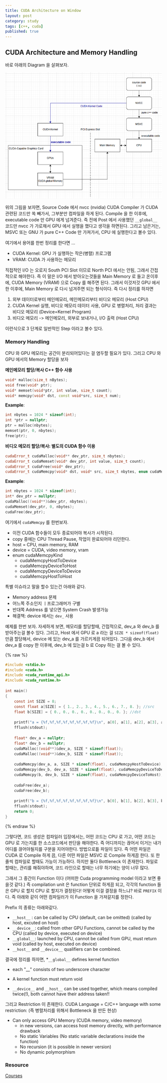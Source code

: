 ```yaml
---
title: CUDA Architecture on Window
layout: post
category: study
tags: [c++, cuda]
published: true
---
```


## CUDA Architecture and Memory Handling

바로 아래의 Diagram 을 살펴보자.

![Architecture](../../../assets/img/photo/2-25-2025/nvcc_architecture.png)

위의 그림을 보자면, Source Code 에서 nvcc (nvidia) CUDA Compiler 가 CUDA 관련된 코드만 쏙 빼가서, 그부분만 컴파일을 하게 된다. Compile 을 한 이후에, executable code 만 GPU 에게 넘겨준다. 즉 전에 Post 에서 사용했던 `__global__` 코드만 nvcc 가 가로채서 GPU 에서 실행을 했다고 생각을 하면된다. 그리고 남은거는, MSVC 또는 GNU 가 pure C++ Code 만 가져가서, CPU 에 실행한다고 볼수 있다.

여기에서 용어를 한번 정리를 한다면 ...

* CUDA Kernel: GPU 가 실행하는 작은(병렬) 프로그램
* VRAM: CUDA 가 사용하는 메모리

직접적인 I/O 는 오로지 South PCI Slot 이므로 North PCI 에서는 안됨, 그래서 간접적으로 해야한다. 즉 이 말은 I/O 에서 받아오는것들을 Main Memory 로 들고 온이후에, CUDA Memory (VRAM) 으로 Copy 를 해주면 된다. 그래서 이것저것 GPU 에서 한 이후에, Main Memory 로 다시 넘겨주면 되는 형식이다. 즉 다시 정리를 하자면

1. 외부 데이터로부터 메인메모리, 메인메모리부터 비디오 메모리 (Host CPU)
2. CUDA Kernel 실행, 비디오 메모리 데이터 사용, GPU 로 병렬처리, 처리 결과는 비디오 메모리 (Device=Kernel Program)
3. 비디오 메모리 -> 메인메모리, 외부로 보내거나, I/O 출력 (Host CPU)

이런식으로 3 단계로 일반적인 Step 이라고 볼수 있다.

### Memory Handling
CPU 와 GPU 메모리는 공간이 분리되어있다는 걸 염두할 필요가 있다. 그리고 CPU 와 GPU 에서의 Memory 할당을 보자

**메인메모리 할당/복사 C++ 함수 사용**

```c++
void* malloc(size_t nBytes);
void free(void* ptr);
void* memset(void*ptr, int value, size_t count);
void* memcpy(void* dst, const void*src, size_t num);
```

**Example**:

```c++
int nbytes = 1024 * sizeof(int);
int *ptr = nullptr;
ptr = malloc(nbytes);
memset(ptr, 0, nbytes);
free(ptr);
```

**비디오 메모리 할당/복사: 별도의 CUDA 함수 이용**

```c++
cudaError_t cudaMalloc(void** dev_ptr, size_t nbytes);
cudaError_t cudaMemset(void* dev_ptr, int value, size_t count);
cudaError_t cudaFree(void* dev_ptr);
cudaError_t cudaMemcpy(void* dst, void* src, size_t nbytes, enum cudaMemcpyKind direction);
```

**Example**:
```c++
int nbytes = 1024 * sizeof(int);
int* dev_ptr = nullptr;
cudaMalloc((void**)&dev_ptr, nbytes);
cudaMemset(dev_ptr, 0, nbytes);
cudaFree(dev_ptr);
```

여기에서 `cudaMemcpy` 를 한번보자.

* 이전 CUDA 함수들이 모두 종료되어야 복사가 시작된다.
* copy 중에는 CPU Thread Pause, 작업이 완료되어야 리던한다.
* host = CPU, main memory, RAM
* device = CUDA, video memory, vram
* enum cudaMemcpyKind
  * cudaMemcpyHostToDevice
  * cudaMemcpyDeviceToHost
  * cudaMemcpyDeviceToDevice
  * cudaMemcpyHostToHost

특별 이슈라고 말을 할수 있는건 아래와 같다.

* Memory address 문제
* 어느쪽 주소인지 ㅣ프로그래머가 구별
* 반대쪽 Address 를 넣으면 System Crash 발생가능
* 해결책: device 에서는 `dev_` 사용

예제를 한번 보자. 자세하게 보면, 메모리를 할당할때, 간접적으로, dev_a 와 dev_b 를 받아주는걸 볼수 있다. 그리고, Host 에서 GPU 로 a 라는 걸 `SIZE * sizeof(float)` 만큼 할당해서, device 에 있는 dev_a 를 가르키게끔 되어있다. 그다음 dev_b 에서 dev_a 를 copy 한 이후에, dev_b 에 있는걸 b 로 Copy 하는 걸 볼 수 있다.

{% raw %}
```c
#include <stdio.h>
#include <cuda.h>
#include <cuda_runtime_api.h>
#include <cuda_runtime.h>

int main()
{
    const int SIZE = 8;
    const float a[SIZE] = { 1., 2., 3., 4., 5., 6., 7., 8. }; //src
    float b[SIZE] = { 0., 0., 0., 0., 0., 0., 0., 0. }; //dst

    printf("a = {%f,%f,%f,%f,%f,%f,%f,%f}\n", a[0], a[1], a[2], a[3], a[4], a[5], a[6], a[7]);
    fflush(stdout);

    float* dev_a = nullptr;
    float* dev_b = nullptr;
    cudaMalloc((void**)&dev_a, SIZE * sizeof(float));
    cudaMalloc((void**)&dev_b, SIZE * sizeof(float));

    cudaMemcpy(dev_a, a, SIZE * sizeof(float), cudaMemcpyHostToDevice);
    cudaMemcpy(dev_b, dev_a, SIZE * sizeof(float), cudaMemcpyDeviceToDevice);
    cudaMemcpy(b, dev_b, SIZE * sizeof(float), cudaMemcpyDeviceToHost);

    cudaFree(dev_a);
    cudaFree(dev_b);

    printf("b = {%f,%f,%f,%f,%f,%f,%f,%f}\n", b[0], b[1], b[2], b[3], b[4], b[5], b[6], b[7]);
    fflush(stdout);
    return 0;
}
```
{% endraw %}

그렇다면, 코드 생성은 컴파일러 입장에서는, 어떤 코드는 CPU 로 가고, 어떤 코드는 GPU 로 가는지를 한 소스코드에서 판단을 해야한다. 즉 어디까지는 끊어서 이거는 내가 어디를 끊어야될지를 구분을 지어야한다. 방법으로틑 파일이 있다. 즉 어떤 파일은 CUDA 로 Compile 하게 끔, 다른 어떤 파일은 MSVC 로 Compile 하게끔 한다. 또 한줄씩 컴파일로 할때도 가능이 가능하다. 하지만 둘다 Bottleneck 이 존재한다. 파일로 할때는, 관리를 해줘야하며, 코드 라인으로 할때는 너무 하기에는 양이 너무 많다. 

그래서 그 중간이 Function 이다 (어떠한 Cuda programming model 이라고 보면 좋을것 같다.) 즉 compilation unit 은 function 단위로 하게끔 되고, 각각의 function 들은 GPU 로 할지 CPU 로 할지가 결정된다! 어떻게 이걸 결정을 하느냐? 바로 `PREFIX` 이다. 즉 아래와 같이 어떤 컴파일러가 이 Function 을 가져갈지를 정한다.

Prefix 의 종류는 아래와같다.
- `__host__` : can be called by CPU (default, can be omitted) (called by host, excuted on host)
- `__device__`: called from other GPU Functions, cannot be called by the CPU (called by device, executed on device)
- `__global__`: launched by CPU, cannot be called from GPU, must return void (called by host, executed on device)
- `__host__` and `__device__` qualifiers can be combined. 

결국에 정리를 하자면, 
*`__global__` defines kernel function
  * each "__" consists of two underscore character
  * A kernel function must return void

* `__device__` and `__host__` can be used together, which means compiled twice(!), both cannot have their address taken!!

그리고 Restriction 이 존재한다. CUDA Language = C/C++ language with some restriction: (즉 병렬처리를 위해서 Bottleneck 을 만든 현상)
* Can only access GPU Memory (CUDA memory, video memory)
  * in new versions, can access host memory directly, with performance drawback
  * No static Variables (No static variable declarations inside the function)
  * No recursion (it is possible in newer version)
  * No dynamic polymorphism

### Resource
[Courses](https://developer.nvidia.com/educators/existing-courses#1)
